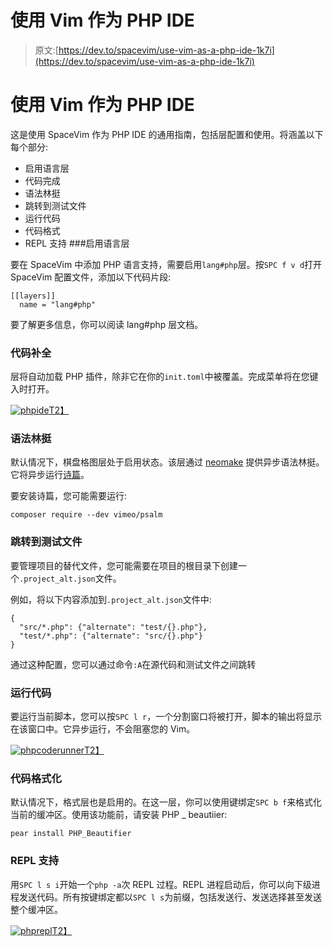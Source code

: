 # 使用 Vim 作为 PHP IDE

> 原文:[https://dev.to/spacevim/use-vim-as-a-php-ide-1k7i](https://dev.to/spacevim/use-vim-as-a-php-ide-1k7i)

# [](#use-vim-as-a-php-ide)使用 Vim 作为 PHP IDE

这是使用 SpaceVim 作为 PHP IDE 的通用指南，包括层配置和使用。将涵盖以下每个部分:

*   启用语言层
*   代码完成
*   语法林挺
*   跳转到测试文件
*   运行代码
*   代码格式
*   REPL 支持 ###启用语言层

要在 SpaceVim 中添加 PHP 语言支持，需要启用`lang#php`层。按`SPC f v d`打开 SpaceVim 配置文件，添加以下代码片段:

```
[[layers]]
  name = "lang#php" 
```

要了解更多信息，你可以阅读 lang#php 层文档。

### [](#code-completion)代码补全

层将自动加载 PHP 插件，除非它在你的`init.toml`中被覆盖。完成菜单将在您键入时打开。

[![phpide](../Images/735e0715b4114507f70747abe97fd6e7.png)T2】](https://res.cloudinary.com/practicaldev/image/fetch/s--EvnmuV1y--/c_limit%2Cf_auto%2Cfl_progressive%2Cq_auto%2Cw_880/https://user-images.githubusercontent.com/13142418/57497567-c6948480-730a-11e9-95ec-e44bf6e79984.png)

### [](#syntax-linting)语法林挺

默认情况下，棋盘格图层处于启用状态。该层通过 [neomake](https://github.com/neomake/neomake) 提供异步语法林挺。它将异步运行[诗篇](https://github.com/vimeo/psalm)。

要安装诗篇，您可能需要运行:

```
composer require --dev vimeo/psalm 
```

### [](#jump-to-test-file)跳转到测试文件

要管理项目的替代文件，您可能需要在项目的根目录下创建一个`.project_alt.json`文件。

例如，将以下内容添加到`.project_alt.json`文件中:

```
{
  "src/*.php": {"alternate": "test/{}.php"},
  "test/*.php": {"alternate": "src/{}.php"}
} 
```

通过这种配置，您可以通过命令`:A`在源代码和测试文件之间跳转

### [](#running-code)运行代码

要运行当前脚本，您可以按`SPC l r`，一个分割窗口将被打开，脚本的输出将显示在该窗口中。它异步运行，不会阻塞您的 Vim。

[![phpcoderunner](../Images/df316e56ca2141369123bd186fddf3ec.png)T2】](https://res.cloudinary.com/practicaldev/image/fetch/s--b-HWU_ao--/c_limit%2Cf_auto%2Cfl_progressive%2Cq_66%2Cw_880/https://user-images.githubusercontent.com/13142418/57496602-79aeaf00-7306-11e9-8c18-32f00bd28307.gif)

### [](#code-formatting)代码格式化

默认情况下，格式层也是启用的。在这一层，你可以使用键绑定`SPC b f`来格式化当前的缓冲区。使用该功能前，请安装 PHP _ beautiier:

```
pear install PHP_Beautifier 
```

### [](#repl-support)REPL 支持

用`SPC l s i`开始一个`php -a`次 REPL 过程。REPL 进程启动后，你可以向下级进程发送代码。所有按键绑定都以`SPC l s`为前缀，包括发送行、发送选择甚至发送整个缓冲区。

[![phprepl](../Images/4b054f599cba99e01ace3e58a400de9c.png)T2】](https://res.cloudinary.com/practicaldev/image/fetch/s--HnHHBbbf--/c_limit%2Cf_auto%2Cfl_progressive%2Cq_66%2Cw_880/https://user-images.githubusercontent.com/13142418/57497156-0ce8e400-7309-11e9-8628-da42d6f8432e.gif)